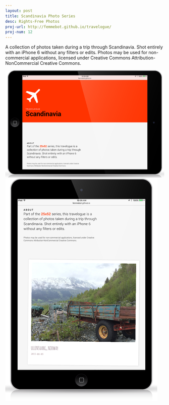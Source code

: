 ```yaml
---
layout: post
title: Scandinavia Photo Series
desc: Rights-Free Photos
proj-url: http://femmebot.github.io/travelogue/
proj-num: 12
---
```


A collection of photos taken during a trip through Scandinavia. Shot entirely with an iPhone 6 without any filters or edits. Photos may be used for non-commercial applications, licensed under Creative Commons Attribution-NonCommercial Creative Commons.


![Travelogue: Scandinavia Photo Series](../images/12-h.png)
![Travelogue: Scandinavia Photo Series](../images/12-v.png)
